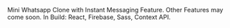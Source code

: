 Mini Whatsapp Clone with Instant Messaging Feature. Other Features may come soon. In Build: React, Firebase, Sass, Context API.
